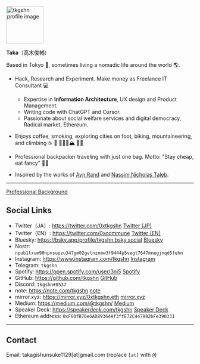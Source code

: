 <a href="https://gyazo.com/4f6a139f4eaa0c5d5a04363b95f18cae">
  <img src="https://i.gyazo.com/4f6a139f4eaa0c5d5a04363b95f18cae.jpg" alt="tkgshn profile image" style="width: 100px;">
</a>

**Taka**（高木俊輔）

Based in Tokyo 🗼, sometimes living a nomadic life around the world 🌎.

- Hack, Research and Experiment. Make money as Freelance IT Consultant 💻

  - Expertise in **Information Architecture**, UX design and Product Management.
  - Writing code with ChatGPT and Cursor.
  - Passionate about social welfare services and digital democracy, Radical market, Ethereum.

- Enjoys coffee, smoking, exploring cities on foot, biking, mountaineering, and climbing ☕️ 🚬 🚶🚴‍♂️🏔️ 🧗‍♂️

- Professional backpacker traveling with just one bag. Motto: "Stay cheap, eat fancy" 🎒🍷

- Inspired by the works of [Ayn Rand](https://www.amazon.co.jp/%E8%82%A9%E3%82%92%E3%81%99%E3%81%8F%E3%82%81%E3%82%8B%E3%82%A2%E3%83%88%E3%83%A9%E3%82%B9-%E7%AC%AC%E4%B8%80%E9%83%A8-%E3%82%A2%E3%82%A4%E3%83%B3%E3%83%BB%E3%83%A9%E3%83%B3%E3%83%89/dp/4908222010) and [Nassim Nicholas Taleb](https://www.amazon.com/Skin-Game-Hidden-Asymmetries-Daily/dp/042528462X).

---

[Professional Background](professional.md)

## Social Links

- Twitter（JA）: https://twitter.com/0xtkgshn [Twitter (JP)](https://x.com/0xtkgshn)
- Twitter（EN）: https://twitter.com/0xcommune [Twitter (EN)](https://x.com/0xcommune)
- Bluesky: https://bsky.app/profile/tkgshn.bsky.social [Bluesky](https://bsky.app/profile/tkgshn.bsky.social)
- Nostr: `npub1txum90npvsupzu347gm02gvlnznmw3f9444p5vegt7647mnegjnqd5fehn`
- Instagram: https://www.instagram.com/tkgshn [Instagram](https://www.instagram.com/tkgshn)
- Telegram: `tkgshn`
- Spotify: https://open.spotify.com/user/3ni5 [Spotify](https://open.spotify.com/user/3ni5)
- GitHub: https://github.com/tkgshn [GitHub](https://github.com/tkgshn)
- Discord: `tkgshn#8537`
- note: https://note.com/tkgshn [note](https://note.com/tkgshn)
- mirror.xyz: https://mirror.xyz/0xtkgshn.eth [mirror.xyz](https://mirror.xyz/0xtkgshn.eth)
- Medium: https://medium.com/@tkgshn/ [Medium](https://medium.com/@tkgshn/)
- Speaker Deck: https://speakerdeck.com/tkgshn [Speaker Deck](https://speakerdeck.com/tkgshn)
- Ethereum address: `0xF60fB76e6AD89364Af3ffE72C447882bFe390331`

---

## Contact

Email: takagishunsuke1129[at]gmail.com (replace `[at]` with `@`)
